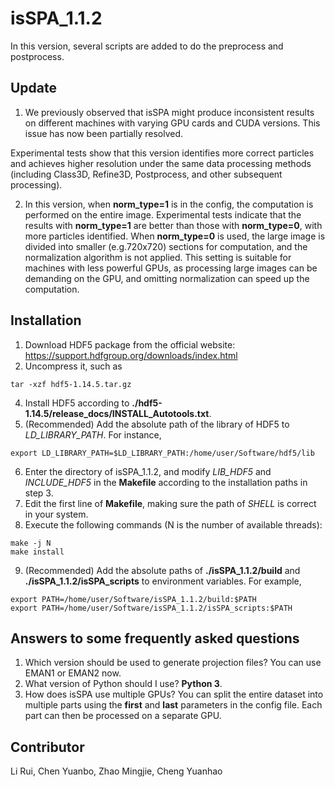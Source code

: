 # isSPA_1.1.2
In this version, several scripts are added to do the preprocess and postprocess.

## Update

1. We previously observed that isSPA might produce inconsistent results on different machines with varying GPU cards and CUDA versions. This issue has now been partially resolved.
  
  Experimental tests show that this version identifies more correct particles and achieves higher resolution under the same data processing methods (including Class3D, Refine3D, Postprocess, and other subsequent processing).

2. In this version, when **norm_type=1** is in the config, the computation is performed on the entire image. Experimental tests indicate that the results with **norm_type=1** are better than those with **norm_type=0**, with more particles identified.
When **norm_type=0** is used, the large image is divided into smaller (e.g.720x720) sections for computation, and the normalization algorithm is not applied. This setting is suitable for machines with less powerful GPUs, as processing large images can be demanding on the GPU, and omitting normalization can speed up the computation.

## Installation
1.	Download HDF5 package from the official website:
  https://support.hdfgroup.org/downloads/index.html 
2.	Uncompress it, such as
```
tar -xzf hdf5-1.14.5.tar.gz
```
4.	Install HDF5 according to **./hdf5-1.14.5/release_docs/INSTALL_Autotools.txt**.
5.	(Recommended) Add the absolute path of the library of HDF5 to *LD_LIBRARY_PATH*. For instance,
```
export LD_LIBRARY_PATH=$LD_LIBRARY_PATH:/home/user/Software/hdf5/lib
```
6.	Enter the directory of isSPA_1.1.2, and modify *LIB_HDF5* and *INCLUDE_HDF5* in the **Makefile** according to the installation paths in step 3.
7.	Edit the first line of **Makefile**, making sure the path of *SHELL* is correct in your system.
8.	Execute the following commands (N is the number of available threads):
```
make -j N
make install
```
9.  (Recommended) Add the absolute paths of **./isSPA_1.1.2/build** and **./isSPA_1.1.2/isSPA_scripts** to environment variables. For example,
```
export PATH=/home/user/Software/isSPA_1.1.2/build:$PATH
export PATH=/home/user/Software/isSPA_1.1.2/isSPA_scripts:$PATH
```

## Answers to some frequently asked questions
1. Which version should be used to generate projection files?
You can use EMAN1 or EMAN2 now.
2. What version of Python should I use?
**Python 3**.
3. How does isSPA use multiple GPUs?
You can split the entire dataset into multiple parts using the **first** and **last** parameters in the config file. Each part can then be processed on a separate GPU.

## Contributor
Li Rui, Chen Yuanbo, Zhao Mingjie, Cheng Yuanhao

